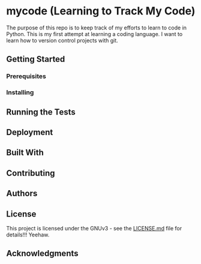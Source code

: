 # mycode (Learning to Track My Code)

The purpose of this repo is to keep track of my efforts to learn to code in Python. This is my first attempt at learning a coding language.
I want to learn how to version control projects with git.

## Getting Started

### Prerequisites

### Installing

## Running the Tests

## Deployment

## Built With

## Contributing

## Authors

## License

This project is licensed under the GNUv3 - see the [LICENSE.md](LICENSE.md) file for details!!! Yeehaw.

## Acknowledgments

